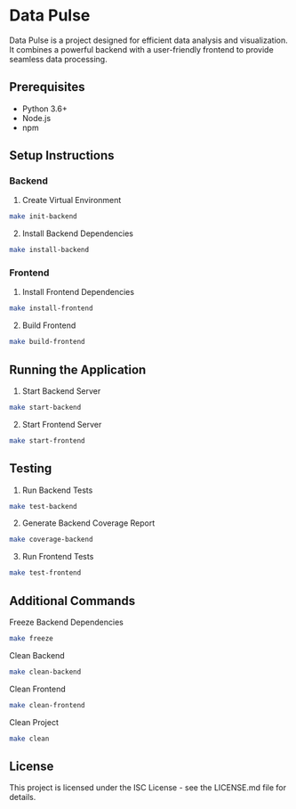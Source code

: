 # Data Pulse

Data Pulse is a project designed for efficient data analysis and visualization. It combines a powerful backend with a user-friendly frontend to provide seamless data processing.

## Prerequisites
- Python 3.6+
- Node.js
- npm

## Setup Instructions

### Backend
1. Create Virtual Environment
```bash
make init-backend
```
2. Install Backend Dependencies
```bash
make install-backend
```
### Frontend
1. Install Frontend Dependencies
```bash
make install-frontend
```
2. Build Frontend
```bash
make build-frontend
```

## Running the Application
1. Start Backend Server
```bash
make start-backend
```
2. Start Frontend Server
```bash
make start-frontend
```

## Testing
1. Run Backend Tests
```bash
make test-backend
```
2. Generate Backend Coverage Report
```bash
make coverage-backend
```
3. Run Frontend Tests
```bash
make test-frontend
```

## Additional Commands
Freeze Backend Dependencies
```bash
make freeze
```
Clean Backend
```bash
make clean-backend
```

Clean Frontend
```bash
make clean-frontend
```

Clean Project
```bash
make clean
```

## License
This project is licensed under the ISC License - see the LICENSE.md file for details.